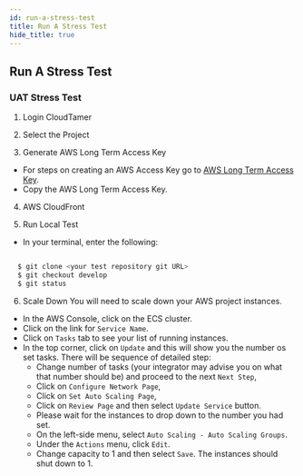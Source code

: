 ```yaml
---
id: run-a-stress-test
title: Run A Stress Test
hide_title: true
---
```


## Run A Stress Test

### UAT Stress Test

1. Login CloudTamer

2. Select the Project

3. Generate AWS Long Term Access Key

* For steps on creating an AWS Access Key go to [AWS Long Term Access Key](../operator-docs/aws-long-term-access-key).
* Copy the AWS Long Term Access Key.

4. AWS CloudFront

5. Run Local Test
* In your terminal, enter the following:

```bash

  $ git clone <your test repository git URL>
  $ git checkout develop
  $ git status

```

6. Scale Down
You will need to scale down your AWS project instances.

* In the AWS Console, click on the ECS cluster.
* Click on the link for `Service Name`.
* Click on `Tasks` tab to see your list of running instances.
* In the top corner, click on `Update` and this will show you the number os set tasks. There will be sequence of detailed step:
  - Change number of tasks (your integrator may advise you on what that number should be) and proceed to the next `Next Step`,
  - Click on `Configure Network Page`,
  - Click on `Set Auto Scaling Page`,
  - Click on `Review Page` and then select `Update Service` button.
  - Please wait for the instances to drop down to the number you had set.
  - On the left-side menu, select `Auto Scaling - Auto Scaling Groups`.
  - Under the `Actions` menu, click `Edit`.
  - Change capacity to 1 and then select `Save`. The instances should shut down to 1.